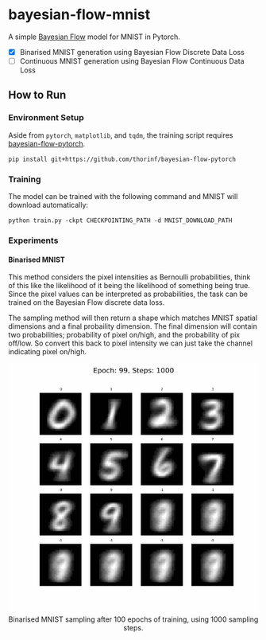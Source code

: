 # bayesian-flow-mnist

A simple <a href="https://arxiv.org/abs/2308.07037">Bayesian Flow</a> model for MNIST in Pytorch.

- [x] Binarised MNIST generation using Bayesian Flow Discrete Data Loss
- [ ] Continuous MNIST generation using Bayesian Flow Continuous Data Loss

## How to Run

### Environment Setup

Aside from `pytorch`, `matplotlib`, and `tqdm`, the training script requires
<a href="https://github.com/thorinf/bayesian-flow-pytorch">bayesian-flow-pytorch</a>.

```commandline
pip install git+https://github.com/thorinf/bayesian-flow-pytorch
```

### Training

The model can be trained with the following command and MNIST will download automatically:

```terminal
python train.py -ckpt CHECKPOINTING_PATH -d MNIST_DOWNLOAD_PATH
```

### Experiments

#### Binarised MNIST

This method considers the pixel intensities as Bernoulli probabilities, 
think of this like the likelihood of it being the likelihood of something being true.
Since the pixel values can be interpreted as probabilities, 
the task can be trained on the Bayesian Flow discrete data loss. 

The sampling method will then return a shape which matches MNIST spatial dimensions and a final probaility dimension.
The final dimension will contain two probabilities; probability of pixel on/high, and the probability of pix off/low.
So convert this back to pixel intensity we can just take the channel indicating pixel on/high.

<p align="center">
  <img src="resources/binarised/epoch-99_steps-1000.gif" alt="Animated GIF">
  <br>Binarised MNIST sampling after 100 epochs of training, using 1000 sampling steps.
</p>

